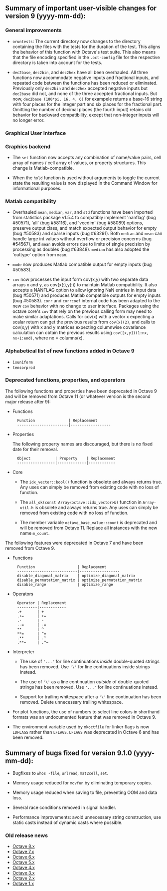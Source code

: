 Summary of important user-visible changes for version 9 (yyyy-mm-dd):
---------------------------------------------------------------------

### General improvements

- `oruntests`: The current directory now changes to the directory
containing the files with the tests for the duration of the test.  This
aligns the behavior of this function with Octave's test suite.  This also
means that the file encoding specified in the `.oct-config` file for the
respective directory is taken into account for the tests.

- `dec2base`, `dec2bin`, and `dec2hex` have all been overhauled.  All three
functions now accommodate negative inputs and fractional inputs, and repeated
code between the functions has been reduced or eliminated.  Previously only
`dec2bin` and `dec2hex` accepted negative inputs but `dec2base` did not, and
none of the three accepted fractional inputs.  But now,
`dec2base (100*pi, 16, 4, 6)` for exampele returns a base-16 string with four
places for the integer part and six places for the fractional part.  Omitting
the number of decimal places (the fourth input) retains old behavior for
backward compatibility, except that non-integer inputs will no longer error.

### Graphical User Interface

### Graphics backend

* The `set` function now accepts any combination of name/value pairs,
cell array of names / cell array of values, or property structures.
This change is Matlab-compatible.

* When the `hold` function is used without arguments to toggle the current
state the resulting value is now displayed in the Command Window for
informational purposes.

### Matlab compatibility

- Overhauled `mean`, `median`, `var`, and `std` functions have been imported
from statistics package v1.5.4 to compatibly implement 'nanflag' (bug #50571),
'all' (bug #58116), and 'vecdim' (bug #58089) options, preserve output class,
and match expected output behavior for empty (bug #50583) and sparse inputs
(bug #63291).  Both `median` and `mean` can handle large int values without
overflow or precision concerns (bug #54567), and `mean` avoids errors due to
limits of single precision by processing as doubles (bug #63848).  `median`
has also adopted the 'outtype' option from `mean`.

- `mode` now produces Matlab compatible output for empty inputs (bug #50583).

- `cov` now processes the input form cov(x,y) with two separate data arrays
x and y, as cov(x(:),y(:)) to maintain Matlab compatibility.  It also accepts
a NANFLAG option to allow ignoring NaN entries in input data (bug #50571)
and produces Matlab compatible outputs for empty inputs (bug #50583).  `corr`
and `corrcoef` internal code has been adapted to the new `cov` behavior with
no change to user interface.  Packages using the octave core's `cov` that rely
on the previous calling form may need to make similar adaptations.  Calls for
cov(x) with a vector x expecting a scalar return can get the previous results
from `cov(x)(2)`, and calls to cov(x,y) with x and y matrices expecting
columnwise covariance calculation can obtain the previous results using
`cov([x,y])(1:nx, nx+1:end)`, where nx = columns(x).

### Alphabetical list of new functions added in Octave 9

* `isuniform`
* `tensorprod`

### Deprecated functions, properties, and operators

The following functions and properties have been deprecated in Octave 9
and will be removed from Octave 11 (or whatever version is the second
major release after 9):

- Functions

        Function               | Replacement
        -----------------------|------------------

- Properties

  The following property names are discouraged, but there is no fixed
  date for their removal.

        Object           | Property    | Replacement
        -----------------|-------------|------------

- Core

    * The `idx_vector::bool()` function is obsolete and always returns true.
Any uses can simply be removed from existing code with no loss of function.

    * The `all_ok(const Array<octave::idx_vector>&)` function in `Array-util.h`
is obsolete and always returns true.  Any uses can simply be removed from
existing code with no loss of function.

    * The member variable `octave_base_value::count` is deprecated and will be removed from Octave 11.  Replace all instances with the new name `m_count`.

The following features were deprecated in Octave 7 and have been removed
from Octave 9.

- Functions

        Function                   | Replacement
        ---------------------------|------------------
        disable_diagonal_matrix    | optimize_diagonal_matrix
        disable_permutation_matrix | optimize_permutation_matrix
        disable_range              | optimize_range

- Operators

        Operator | Replacement
        ---------|------------
        .+       | +
        .+=      | +=
        .-       | -
        .-=      | -=
        **       | ^
        **=      | ^=
        .**      | .^
        .**=     | .^=

- Interpreter

    * The use of `'...'` for line continuations *inside* double-quoted
    strings has been removed.  Use `'\'` for line continuations inside strings
    instead.

    * The use of `'\'` as a line continuation *outside* of double-quoted
    strings has been removed.  Use `'...'` for line continuations instead.

    * Support for trailing whitespace after a `'\'` line continuation has been
    removed.  Delete unnecessary trailing whitespace.

- For plot functions, the use of numbers to select line colors in
  shorthand formats was an undocumented feature that was removed in Octave 9.

- The environment variable used by `mkoctfile` for linker flags is now
  `LDFLAGS` rather than `LFLAGS`.  `LFLAGS` was deprecated in Octave 6
  and has been removed.

Summary of bugs fixed for version 9.1.0 (yyyy-mm-dd):
----------------------------------------------------

- Bugfixes to `whos -file`, `urlread`, `mat2cell`, `set`.

- Memory usage reduced for `movfun` by eliminating temporary copies.

- Memory usage reduced when saving to file, preventing OOM and data loss.

- Several race conditions removed in signal handler.

- Performance improvements: avoid unnecessary string construction, use
  static casts instead of dynamic casts where possible.

### Old release news

- [Octave 8.x](etc/NEWS.8)
- [Octave 7.x](etc/NEWS.7)
- [Octave 6.x](etc/NEWS.6)
- [Octave 5.x](etc/NEWS.5)
- [Octave 4.x](etc/NEWS.4)
- [Octave 3.x](etc/NEWS.3)
- [Octave 2.x](etc/NEWS.2)
- [Octave 1.x](etc/NEWS.1)
